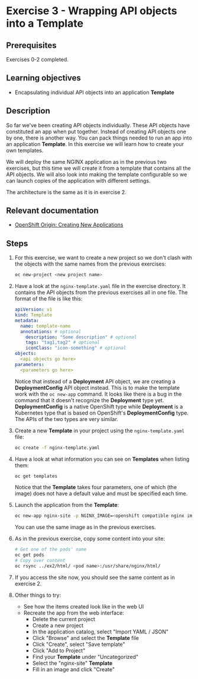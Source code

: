 # Exercise 3 - Wrapping API objects into a Template

## Prerequisites

Exercises 0-2 completed.

## Learning objectives

* Encapsulating individual API objects into an application **Template**

## Description

So far we've been creating API objects individually. These API objects have
constituted an app when put together. Instead of creating API objects one by
one, there is another way. You can pack things needed to run an app into an
application **Template**. In this exercise we will learn how to create your own
templates.

We will deploy the same NGINX application as in the previous two exercises, but
this time we will create it from a template that contains all the API objects.
We will also look into making the template configurable so we can launch copies
of the application with different settings.

The architecture is the same as it is in exercise 2.

## Relevant documentation

* [OpenShift Origin: Creating New Applications](https://docs.openshift.org/3.6/dev_guide/application_lifecycle/new_app.html)

## Steps

1. For this exercise, we want to create a new project so we don't clash with the
   objects with the same names from the previous exercises:
   ```bash
   oc new-project <new project name>
   ```

2. Have a look at the `nginx-template.yaml` file in the exercise directory. It
   contains the API objects from the previous exercises all in one file. The
   format of the file is like this:
   ```yaml
   apiVersion: v1
   kind: Template
   metadata:
     name: template-name
     annotations: # optional
       description: "Some description" # optional
       tags: "tag1,tag2" # optional
       iconClass: "icon-something" # optional
   objects:
     <api objects go here>
   parameters:
     <parameters go here>
   ```
   Notice that instead of a **Deployment** API object, we are creating a
   **DeploymentConfig** API object instead. This is to make the template work
   with the `oc new-app` command. It looks like there is a bug in the command
   that it doesn't recognize the **Deployment** type yet. **DeploymentConfig**
   is a native OpenShift type while **Deployment** is a Kubernetes type that is
   based on OpenShift's **DeploymentConfig** type. The APIs of the two types are
   very similar.

3. Create a new **Template** in your project using the `nginx-template.yaml`
   file:
   ```bash
   oc create -f nginx-template.yaml
   ```

4. Have a look at what information you can see on **Templates** when listing
   them:
   ```bash
   oc get templates
   ```
   Notice that the **Template** takes four parameters, one of which (the image)
   does not have a default value and must be specified each time.

5. Launch the application from the **Template**:
   ```bash
   oc new-app nginx-site -p NGINX_IMAGE=<openshift compatible nginx image>
   ```
   You can use the same image as in the previous exercises.

6. As in the previous exercise, copy some content into your site:
   ```bash
   # Get one of the pods' name
   oc get pods
   # Copy over content
   oc rsync ../ex2/html/ <pod name>:/usr/share/nginx/html/
   ```

7. If you access the site now, you should see the same content as in exercise 2.

8. Other things to try:
   * See how the items created look like in the web UI
   * Recreate the app from the web interface:
      * Delete the current project
      * Create a new project
      * In the application catalog, select "Import YAML / JSON"
      * Click "Browse" and select the **Template** file
      * Click "Create", select "Save template"
      * Click "Add to Project"
      * Find your **Template** under "Uncategorized"
      * Select the "nginx-site" **Template**
      * Fill in an image and click "Create"
